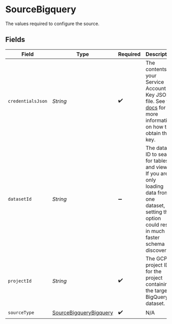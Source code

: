 # SourceBigquery

The values required to configure the source.


## Fields

| Field                                                                                                                                                                                                                      | Type                                                                                                                                                                                                                       | Required                                                                                                                                                                                                                   | Description                                                                                                                                                                                                                |
| -------------------------------------------------------------------------------------------------------------------------------------------------------------------------------------------------------------------------- | -------------------------------------------------------------------------------------------------------------------------------------------------------------------------------------------------------------------------- | -------------------------------------------------------------------------------------------------------------------------------------------------------------------------------------------------------------------------- | -------------------------------------------------------------------------------------------------------------------------------------------------------------------------------------------------------------------------- |
| `credentialsJson`                                                                                                                                                                                                          | *String*                                                                                                                                                                                                                   | :heavy_check_mark:                                                                                                                                                                                                         | The contents of your Service Account Key JSON file. See the <a href="https://docs.airbyte.com/integrations/sources/bigquery#setup-the-bigquery-source-in-airbyte">docs</a> for more information on how to obtain this key. |
| `datasetId`                                                                                                                                                                                                                | *String*                                                                                                                                                                                                                   | :heavy_minus_sign:                                                                                                                                                                                                         | The dataset ID to search for tables and views. If you are only loading data from one dataset, setting this option could result in much faster schema discovery.                                                            |
| `projectId`                                                                                                                                                                                                                | *String*                                                                                                                                                                                                                   | :heavy_check_mark:                                                                                                                                                                                                         | The GCP project ID for the project containing the target BigQuery dataset.                                                                                                                                                 |
| `sourceType`                                                                                                                                                                                                               | [SourceBigqueryBigquery](../../models/shared/SourceBigqueryBigquery.md)                                                                                                                                                    | :heavy_check_mark:                                                                                                                                                                                                         | N/A                                                                                                                                                                                                                        |